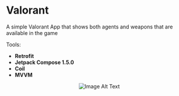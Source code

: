 # Valorant

A simple Valorant App that shows both agents and weapons that are available in the game

Tools:
- **Retrofit**
- **Jetpack Compose 1.5.0**
- **Coil**
- **MVVM**

<p align="center">
  <img src="https://i.imgur.com/IvUn686.png" alt="Image Alt Text" >

</p>
